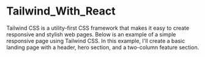 # Tailwind_With_React
Tailwind CSS is a utility-first CSS framework that makes it easy to create responsive and stylish web pages. Below is an example of a simple responsive page using Tailwind CSS. In this example, I'll create a basic landing page with a header, hero section, and a two-column feature section.
